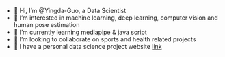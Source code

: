 - 👋 Hi, I’m @Yingda-Guo, a Data Scientist
- 👀 I’m interested in machine learning, deep learning, computer vision and human pose estimation
- 🌱 I’m currently learning mediapipe & java script
- 💞️ I’m looking to collaborate on sports and health related projects
- 🥅  I have a personal data science project website [link](https://yingdaguo.shinyapps.io/Projects/) 

<!---
Yingda-Guo/Yingda-Guo is a ✨ special ✨ repository because its `README.md` (this file) appears on your GitHub profile.
You can click the Preview link to take a look at your changes.
--->
